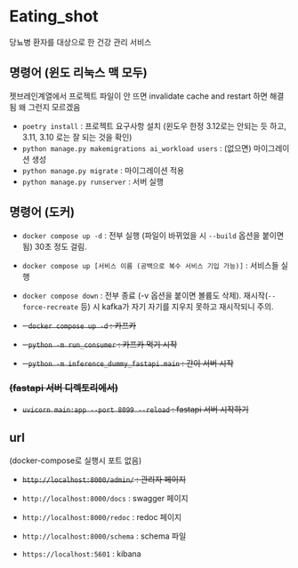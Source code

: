 # Eating_shot

당뇨병 환자를 대상으로 한 건강 관리 서비스

## 명령어 (윈도 리눅스 맥 모두)

젯브레인계열에서 프로젝트 파일이 안 뜨면 invalidate cache and restart 하면 해결됨 왜 그런지 모르겠음

- `poetry install` : 프로젝트 요구사항 설치 (윈도우 한정 3.12로는 안되는 듯 하고, 3.11, 3.10 로는 잘 되는 것을 확인)
- `python manage.py makemigrations ai_workload users` : (없으면) 마이그레이션 생성
- `python manage.py migrate` : 마이그레이션 적용
- `python manage.py runserver` : 서버 실행

## 명령어 (도커)

- `docker compose up -d` : 전부 실행 (파일이 바뀌었을 시 `--build` 옵션을 붙이면 됨) 30초 정도 걸림.
- `docker compose up [서비스 이름 (공백으로 복수 서비스 기입 가능)]` : 서비스들 실행
- `docker compose down` : 전부 종료 (-v 옵션을 붙이면 볼륨도 삭제). 재시작(`--force-recreate` 등) 시 kafka가 자기 자기를 지우지 못하고 재시작되니 주의.


- ~~- `docker compose up -d` : 카프카~~
- ~~- `python -m run_consumer` : 카프카 먹기 시작~~
- ~~- `python -m inference_dummy_fastapi.main` : 간이 서버 시작~~

### ~~(fastapi 서버 디렉토리에서)~~

- ~~`uvicorn main:app --port 8099 --reload` : fastapi 서버 시작하기~~

## url

(docker-compose로 실행시 포트 없음)

- ~~`http://localhost:8000/admin/` : 관리자 페이지~~
- `http://localhost:8000/docs` : swagger 페이지
- `http://localhost:8000/redoc` : redoc 페이지
- `http://localhost:8000/schema` : schema 파일

- `https://localhost:5601` : kibana


